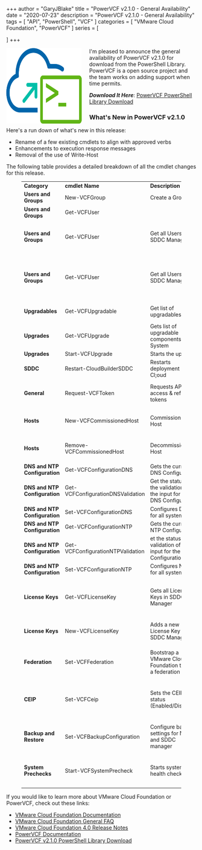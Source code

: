 +++
author = "GaryJBlake"
title = "PowerVCF v2.1.0 - General Availability"
date = "2020-07-23"
description = "PowerVCF v2.1.0 - General Availability"
tags = [
    "API",
    "PowerShell",
    "VCF"
]
categories = [
    "VMware Cloud Foundation",
    "PowerVCF"
]
series = [

]
+++

<img align="left" width="200" height="200" src="/images/powervcf-color-transparent.webp" style="float:left; padding-right:20px" >

I'm pleased to announce the general availability of PowerVCF v2.1.0 for download from the PowerShell Library. PowerVCF is a open source project and the team works on adding support when time permits.

***Download It Here***: [PowerVCF PowerShell Library Download](https://www.powershellgallery.com/packages/PowerVCF)

<!-- wp:heading {"level":3} -->
<h3>What's New in PowerVCF v2.1.0</h3>
<!-- /wp:heading -->

<!-- wp:paragraph -->
<p>Here's a run down of what's new in this release:</p>
<!-- /wp:paragraph -->

<!-- wp:list -->
<ul><li>Rename of a few existing cmdlets to align with approved verbs</li><li>Enhancements to execution response messages</li><li>Removal of the use of Write-Host </li></ul>
<!-- /wp:list -->

<!-- wp:paragraph -->
<p>The following table provides a detailed breakdown of all the cmdlet changes for this release.</p>
<!-- /wp:paragraph -->

<!-- wp:table {"className":"is-style-stripes"} -->
<figure class="wp-block-table is-style-stripes"><table><tbody><tr><td><strong>Category</strong></td><td><strong>cmdlet Name</strong></td><td><strong>Description</strong></td><td><strong>Comment</strong></td></tr><tr><td><strong>Users and Groups</strong></td><td>New-VCFGroup</td><td>Create a Group</td><td>NEW</td></tr><tr><td><strong><strong>Users and Groups</strong></strong></td><td>Get-VCFUser&nbsp;</td><td></td><td></td></tr><tr><td><strong><strong><strong><strong>Users and Groups</strong></strong></strong></strong></td><td>Get-VCFUser&nbsp;</td><td>Get all Users in SDDC Manager</td><td>UPDATED - Support input value of -type (USER, GROUP, SERVICE)</td></tr><tr><td><strong><strong><strong><strong>Users and Groups</strong></strong></strong></strong></td><td>Get-VCFUser</td><td>Get all Users in SDDC Manager</td><td>UPDATED -  Support input value of -domain to retrieve all accounts by domain</td></tr><tr><td><strong>Upgradables</strong></td><td>Get-VCFUpgradable</td><td>Get list of  upgradables</td><td>UPDATED - Improved output</td></tr><tr><td><strong>Upgrades</strong></td><td>Get-VCFUpgrade</td><td>Gets list of upgradable components in the System</td><td>NEW</td></tr><tr><td><strong>Upgrades</strong></td><td>Start-VCFUpgrade</td><td>Starts the upgrade</td><td>NEW</td></tr><tr><td><strong>SDDC</strong></td><td>Restart-CloudBuilderSDDC</td><td>Restarts deployment in Cl;oud </td><td></td></tr><tr><td><strong>General</strong></td><td>Request-VCFToken</td><td>Requests API access &amp; refresh tokens</td><td>UPDATED - Renamed from Connect-VCFManager</td></tr><tr><td><strong>Hosts</strong></td><td>New-VCFCommissionedHost</td><td>Commission a Host</td><td>UPDATED - Renamed from Commission-VCFHost</td></tr><tr><td><strong>Hosts</strong></td><td>Remove-VCFCommissionedHost</td><td>Decommission a Host</td><td>UPDATED - Renamed from Decommission-VCFHost</td></tr><tr><td><strong>DNS and NTP Configuration</strong></td><td>Get-VCFConfigurationDNS</td><td>Gets the current DNS Configuration</td><td>NEW</td></tr><tr><td><strong>DNS and NTP Configuration</strong></td><td>Get-VCFConfigurationDNSValidation</td><td>Get the status of the validation of the input for the DNS Configuration</td><td>NEW</td></tr><tr><td><strong>DNS and NTP Configuration</strong></td><td>Set-VCFConfigurationDNS</td><td>Configures DNS for all systems</td><td>NEW</td></tr><tr><td><strong>DNS and NTP Configuration</strong></td><td>Get-VCFConfigurationNTP&nbsp;</td><td>Gets the current NTP Configuration</td><td>NEW</td></tr><tr><td><strong>DNS and NTP Configuration</strong></td><td>Get-VCFConfigurationNTPValidation</td><td>et the status of the validation of the input for the NTP Configuration</td><td>NEW</td></tr><tr><td><strong><strong>DNS and NTP Configuration</strong></strong></td><td>Set-VCFConfigurationNTP</td><td>Configures NTP for all systems</td><td>NEW</td></tr><tr><td><strong>License Keys</strong></td><td>Get-VCFLicenseKey</td><td>Gets all License Keys in SDDC Manager</td><td>UPDATED - Added -productType and -status as command line inputs</td></tr><tr><td><strong>License Keys</strong></td><td>New-VCFLicenseKey</td><td>Adds a new License Key to SDDC Manager</td><td>UPDATED - No longer requires a JSON spec all command line</td></tr><tr><td><strong>Federation</strong></td><td>Set-VCFFederation</td><td>Bootstrap a VMware Cloud Foundation to form a federation</td><td>UPDATED - Now supports JSON file or a JSON variable as input</td></tr><tr><td><strong>CEIP</strong></td><td>Set-VCFCeip</td><td>Sets the CEIP status (Enabled/Disabled)</td><td>UPDATED - Code improvement and command line inputs for -ceipSetting</td></tr><tr><td><strong>Backup and Restore</strong></td><td>Set-VCFBackupConfiguration</td><td>Configure backup settings for NSX and SDDC manager</td><td>UPDATED - Now supports JSON file or a JSON variable as input</td></tr><tr><td><strong>System Prechecks</strong></td><td>Start-VCFSystemPrecheck</td><td>Starts system level health checks</td><td>UPDATED - Now supports JSON file or a JSON variable as input</td></tr></tbody></table></figure>
<!-- /wp:table -->

<!-- wp:paragraph -->
<p>If you would like to learn more about VMware Cloud Foundation or PowerVCF, check out these links:</p>
<!-- /wp:paragraph -->

<!-- wp:list -->
<ul><li><a rel="noreferrer noopener" href="https://docs.vmware.com/en/VMware-Cloud-Foundation/" target="_blank">VMware Cloud Foundation Documentation</a></li><li><a rel="noreferrer noopener" href="https://www.vmware.com/content/dam/digitalmarketing/vmware/en/pdf/datasheet/products/vmware-cloud-foundation-faq.pdf" target="_blank">VMware Cloud Foundation General FAQ</a></li><li><a rel="noreferrer noopener" href="https://docs.vmware.com/en/VMware-Cloud-Foundation/4.0/rn/VMware-Cloud-Foundation-40-Release-Notes.html" target="_blank">VMware Cloud Foundation 4.0 Release Notes</a></li><li><a rel="noreferrer noopener" href="https://powervcf.readthedocs.io/en/latest/" target="_blank">PowerVCF Documentation</a></li><li><a rel="noreferrer noopener" href="https://www.powershellgallery.com/packages/PowerVCF/2.1.0" target="_blank">PowerVCF v2.1.</a><a href="https://www.powershellgallery.com/packages/PowerVCF/2.1.0" target="_blank" rel="noreferrer noopener">0</a><a rel="noreferrer noopener" href="https://www.powershellgallery.com/packages/PowerVCF/2.1.0" target="_blank"> PowerShell Library Download</a></li></ul>
<!-- /wp:list -->

<!-- wp:paragraph -->
<p></p>
<!-- /wp:paragraph -->